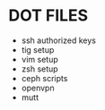DOT FILES
==========

* ssh authorized keys
* tig setup
* vim setup
* zsh setup
* ceph scripts
* openvpn
* mutt
